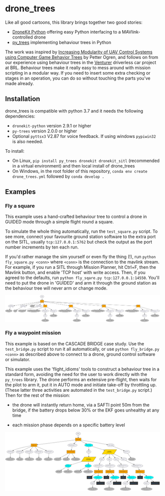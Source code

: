 # drone_trees
Like all good cartoons, this library brings together two good stories:
* [DroneKit Python](https://github.com/dronekit/dronekit-python) offering easy Python interfacing to a MAVlink-controlled drone
* [py_trees](https://github.com/splintered-reality/py_trees) implementing behaviour trees in Python

The work was inspired by [Increasing Modularity of UAV Control Systems using Computer Game Behavior Trees](https://arc.aiaa.org/doi/pdf/10.2514/6.2012-4458) by Petter Ogren, and follows on from our experience using behaviour trees in the [Venturer](https://www.venturer-cars.com/) driverless car project at BRL.  Behaviour trees make it really easy to mess around with mission scripting in a modular way.  If you need to insert some extra checking or stages in an operation, you can do so without touching the parts you've made already.

## Installation
drone_trees is compatible with python 3.7 and it needs the following dependencies:
* `dronekit-python` version 2.9.1 or higher
* `py-trees` version 2.0.0 or higher
* Optional `pyttsx3` V2.87 for voice feedback. If using windows `pypiwin32` is also needed.

To install:
* On Linux, `pip install py_trees dronekit dronekit_sitl` (recommended in a virtual environment) and then local install of drone_trees
* On Windows, in the root folder of this repository, `conda env create drone_trees.yml` followed by `conda develop .` 

## Examples

### Fly a square

This example uses a hand-crafted behaviour tree to control a drone in GUIDED mode through a simple flight round a square.

To simulate the whole thing automatically, run the `test_square.py` script.  To see more, connect your favourite ground station software to the extra port on the SITL, usually `tcp:127.0.0.1:5762` but check the output as the port number increments by ten each run.

If you'd rather manage the sim yourself or even fly the thing (!), run `python fly_square.py <conn>` where `<conn>` is the connection to the mavlink stream.  For example, if you run a SITL through Mission Planner, hit Ctrl+F, then the Mavlink button, and enable 'TCP host' with write access.  Then, if you agreed to the defaults, run `python fly_sqare.py tcp:127.0.0.1:14550`.  You'll need to put the drone in 'GUIDED' and arm it through the ground station as the behaviour tree will never arm or change mode.

![Behaviour tree](https://raw.githubusercontent.com/UoBFlightLab/drone_trees/master/examples/square/fly_square.py.png)

### Fly a waypoint mission

This example is based on the CASCADE BRIDGE case study.  Use the `test_bridge.py` script to run it all automatically, or use `python fly_bridge.py <conn>` as described above to connect to a drone, ground control software or simulator.

This example uses the 'flight_idioms' tools to construct a behaviour tree in a standard form, avoiding the need for the user to work directly with the `py_trees` library.  The drone performs an extensive pre-flight, then waits for the pilot to arm it, put it in AUTO mode and initiate take-off by throttling up.  (These latter three activities are automated in the `test_bridge.py` script.)  Then for the rest of the mission:

* the drone will instantly return home, via a SAFTI point 50m from the bridge, if the battery drops below 30% or the EKF goes unhealthy at any time

* each mission phase depends on a specific battery level

![Behaviour tree](https://raw.githubusercontent.com/UoBFlightLab/drone_trees/master/examples/bridge/cusersaeagronedrive_-_university_of_bristoldocumentspythondrone_treesexamplesbridgefly_bridge.py.png)
